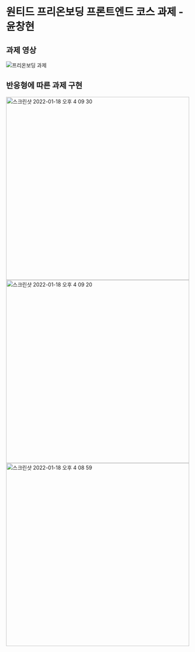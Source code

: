 # 원티드 프리온보딩 프론트엔드 코스 과제 - 윤창현

## 과제 영상
![프리온보딩 과제](https://user-images.githubusercontent.com/87757602/149887780-ab8818d9-f01f-4b5d-9da3-3ff3d8fedf1b.gif)

## 반응형에 따른 과제 구현 
<img width="500" alt="스크린샷 2022-01-18 오후 4 09 30" src="https://user-images.githubusercontent.com/87757602/149888014-9d097ead-647c-4744-884e-0418c622139d.png">
<img width="500" alt="스크린샷 2022-01-18 오후 4 09 20" src="https://user-images.githubusercontent.com/87757602/149888022-d83d3649-7099-4bfe-9363-21ce25c7874b.png">
<img width="500" alt="스크린샷 2022-01-18 오후 4 08 59" src="https://user-images.githubusercontent.com/87757602/149888038-0212a464-79f1-4525-ada9-32e8de8e4e5b.png">
